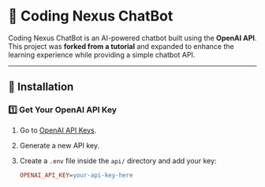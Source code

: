 # 🚀 Coding Nexus ChatBot

Coding Nexus ChatBot is an AI-powered chatbot built using the **OpenAI API**.  
This project was **forked from a tutorial** and expanded to enhance the learning experience while providing a simple chatbot API.

---

## 📌 Installation

### 1️⃣ Get Your OpenAI API Key

1. Go to [OpenAI API Keys](https://platform.openai.com/account/api-keys).
2. Generate a new API key.
3. Create a `.env` file inside the `api/` directory and add your key:

   ```ini
   OPENAI_API_KEY=your-api-key-here
   ```
